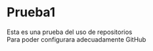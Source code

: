Prueba1
=======

Esta es una prueba del uso de repositorios
<br>
Para poder configurara adecuadamente GitHub
